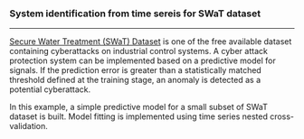 ### System identification from time sereis for SWaT dataset
---
[Secure Water Treatment (SWaT) Dataset](https://itrust.sutd.edu.sg/itrust-labs_datasets/dataset_info/) is one of the free available dataset containing cyberattacks on industrial control systems. A cyber attack protection system can be implemented based on a predictive model for signals. If the prediction error is greater than a statistically matched threshold defined at the training stage, an anomaly is detected as a potential cyberattack.

In this example, a simple predictive model for a small subset of SWaT dataset is built. Model fitting is implemented using time series nested cross-validation.